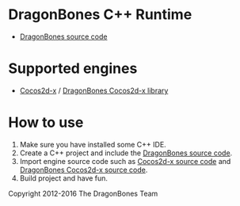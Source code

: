 DragonBones C++ Runtime
=========================
* [DragonBones source code][10]

# Supported engines
* [Cocos2d-x][2] / [DragonBones Cocos2d-x library][11]

# How to use
1. Make sure you have installed some C++ IDE.
2. Create a C++ project and include the [DragonBones source code][10].
3. Import engine source code such as [Cocos2d-x source code][111] and [DragonBones Cocos2d-x source code][11].
4. Build project and have fun.

Copyright 2012-2016 The DragonBones Team

[1]: http://dragonbones.github.com/
[2]: http://cocos2d-x.org
[10]: ./DragonBones/
[11]: ./Cocos2DX_3.x/
[111]: https://github.com/cocos2d/cocos2d-x/